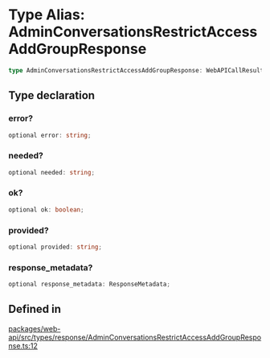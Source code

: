 # Type Alias: AdminConversationsRestrictAccessAddGroupResponse

```ts
type AdminConversationsRestrictAccessAddGroupResponse: WebAPICallResult & object;
```

## Type declaration

### error?

```ts
optional error: string;
```

### needed?

```ts
optional needed: string;
```

### ok?

```ts
optional ok: boolean;
```

### provided?

```ts
optional provided: string;
```

### response\_metadata?

```ts
optional response_metadata: ResponseMetadata;
```

## Defined in

[packages/web-api/src/types/response/AdminConversationsRestrictAccessAddGroupResponse.ts:12](https://github.com/slackapi/node-slack-sdk/blob/main/packages/web-api/src/types/response/AdminConversationsRestrictAccessAddGroupResponse.ts#L12)
